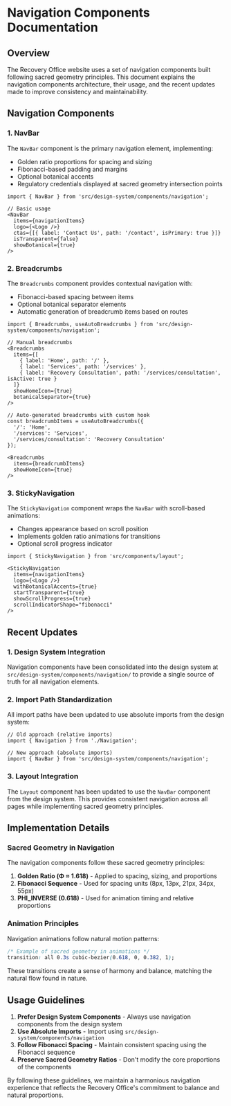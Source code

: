 # Navigation Components Documentation

## Overview

The Recovery Office website uses a set of navigation components built following sacred geometry principles. This document explains the navigation components architecture, their usage, and the recent updates made to improve consistency and maintainability.

## Navigation Components

### 1. NavBar

The `NavBar` component is the primary navigation element, implementing:

- Golden ratio proportions for spacing and sizing
- Fibonacci-based padding and margins
- Optional botanical accents
- Regulatory credentials displayed at sacred geometry intersection points

```tsx
import { NavBar } from 'src/design-system/components/navigation';

// Basic usage
<NavBar 
  items={navigationItems} 
  logo={<Logo />}
  ctas={[{ label: 'Contact Us', path: '/contact', isPrimary: true }]}
  isTransparent={false}
  showBotanical={true}
/>
```

### 2. Breadcrumbs

The `Breadcrumbs` component provides contextual navigation with:

- Fibonacci-based spacing between items
- Optional botanical separator elements
- Automatic generation of breadcrumb items based on routes

```tsx
import { Breadcrumbs, useAutoBreadcrumbs } from 'src/design-system/components/navigation';

// Manual breadcrumbs
<Breadcrumbs 
  items={[
    { label: 'Home', path: '/' },
    { label: 'Services', path: '/services' },
    { label: 'Recovery Consultation', path: '/services/consultation', isActive: true }
  ]}
  showHomeIcon={true}
  botanicalSeparator={true}
/>

// Auto-generated breadcrumbs with custom hook
const breadcrumbItems = useAutoBreadcrumbs({
  '/': 'Home',
  '/services': 'Services',
  '/services/consultation': 'Recovery Consultation'
});

<Breadcrumbs 
  items={breadcrumbItems}
  showHomeIcon={true}
/>
```

### 3. StickyNavigation

The `StickyNavigation` component wraps the `NavBar` with scroll-based animations:

- Changes appearance based on scroll position
- Implements golden ratio animations for transitions
- Optional scroll progress indicator

```tsx
import { StickyNavigation } from 'src/components/layout';

<StickyNavigation
  items={navigationItems}
  logo={<Logo />}
  withBotanicalAccents={true}
  startTransparent={true}
  showScrollProgress={true}
  scrollIndicatorShape="fibonacci"
/>
```

## Recent Updates

### 1. Design System Integration

Navigation components have been consolidated into the design system at `src/design-system/components/navigation/` to provide a single source of truth for all navigation elements.

### 2. Import Path Standardization

All import paths have been updated to use absolute imports from the design system:

```tsx
// Old approach (relative imports)
import { Navigation } from './Navigation';

// New approach (absolute imports)
import { NavBar } from 'src/design-system/components/navigation';
```

### 3. Layout Integration

The `Layout` component has been updated to use the `NavBar` component from the design system. This provides consistent navigation across all pages while implementing sacred geometry principles.

## Implementation Details

### Sacred Geometry in Navigation

The navigation components follow these sacred geometry principles:

1. **Golden Ratio (Φ ≈ 1.618)** - Applied to spacing, sizing, and proportions
2. **Fibonacci Sequence** - Used for spacing units (8px, 13px, 21px, 34px, 55px)
3. **PHI_INVERSE (0.618)** - Used for animation timing and relative proportions

### Animation Principles

Navigation animations follow natural motion patterns:

```css
/* Example of sacred geometry in animations */
transition: all 0.3s cubic-bezier(0.618, 0, 0.382, 1);
```

These transitions create a sense of harmony and balance, matching the natural flow found in nature.

## Usage Guidelines

1. **Prefer Design System Components** - Always use navigation components from the design system
2. **Use Absolute Imports** - Import using `src/design-system/components/navigation`
3. **Follow Fibonacci Spacing** - Maintain consistent spacing using the Fibonacci sequence
4. **Preserve Sacred Geometry Ratios** - Don't modify the core proportions of the components

By following these guidelines, we maintain a harmonious navigation experience that reflects the Recovery Office's commitment to balance and natural proportions. 